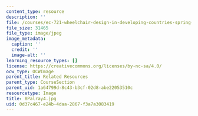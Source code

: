 ```yaml
---
content_type: resource
description: ''
file: /courses/ec-721-wheelchair-design-in-developing-countries-spring-2009/0d37c467e24b4daa2867f3a7a3083419_8Palray4.jpg
file_size: 31465
file_type: image/jpeg
image_metadata:
  caption: ''
  credit: ''
  image-alt: ''
learning_resource_types: []
license: https://creativecommons.org/licenses/by-nc-sa/4.0/
ocw_type: OCWImage
parent_title: Related Resources
parent_type: CourseSection
parent_uid: 1a64799d-8c43-b3cf-02d8-abe22053510c
resourcetype: Image
title: 8Palray4.jpg
uid: 0d37c467-e24b-4daa-2867-f3a7a3083419
---
```

